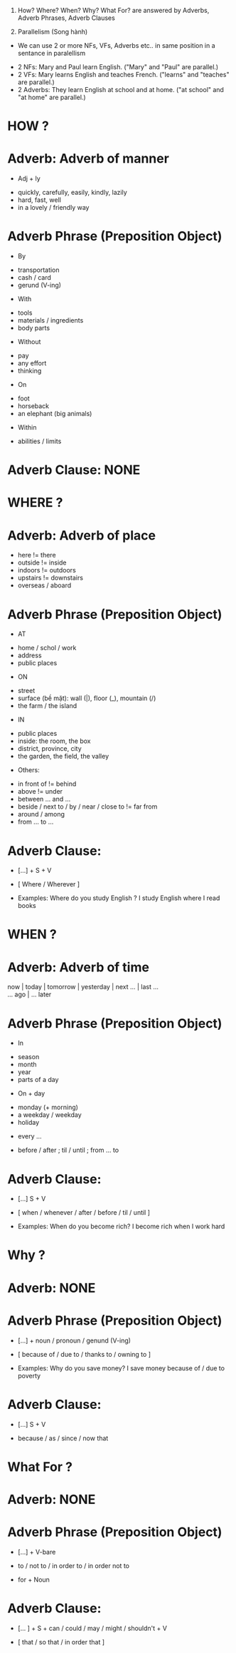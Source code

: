 1. How? Where? When? Why? What For? are answered by Adverbs, Adverb Phrases, Adverb Clauses

2. Parallelism (Song hành)
- We can use 2 or more NFs, VFs, Adverbs etc.. in same position in a sentance in paralellism

+ 2 NFs: Mary and Paul learn English. ("Mary" and "Paul" are parallel.)
+ 2 VFs: Mary learns English and teaches French. ("learns" and "teaches" are parallel.)
+ 2 Adverbs: They learn English at school and at home. ("at school" and "at home" are parallel.)


# HOW ?
# Adverb: Adverb of manner
* Adj + ly
+ quickly, carefully, easily, kindly, lazily
+ hard, fast, well
+ in a lovely / friendly way

# Adverb Phrase (Preposition Object)
* By
+ transportation 
+ cash / card
+ gerund (V-ing)

* With 
+ tools
+ materials / ingredients
+ body parts

* Without 
+ pay
+ any effort
+ thinking

* On 
+ foot
+ horseback
+ an elephant (big animals)

* Within
+ abilities / limits

# Adverb Clause: NONE

# WHERE ?
# Adverb: Adverb of place
+ here != there
+ outside != inside
+ indoors != outdoors
+ upstairs != downstairs
+ overseas / aboard

# Adverb Phrase (Preposition Object)
* AT
+ home / schol / work
+ address
+ public places

* ON
+ street
+ surface (bề mặt): wall (|), floor (_), mountain (/) 
+ the farm / the island

* IN
+ public places
+ inside: the room, the box
+ district, province, city
+ the garden, the field, the valley

* Others: 
+ in front of != behind
+ above != under
+ between ... and ...
+ beside / next to / by / near / close to != far from
+ around / among
+ from ... to ...

# Adverb Clause:
* [...] +  S + V
+ [ Where / Wherever ]

- Examples: 
Where do you study English ?
I study English where I read books

# WHEN ?
# Adverb: Adverb of time
now  | today  | tomorrow  | yesterday  | next ...  | last ...  
... ago  | ... later

# Adverb Phrase (Preposition Object)
* In
+ season
+ month
+ year
+ parts of a day

* On + day
+ monday (+ morning)
+ a weekday / weekday
+ holiday

* every ...

* before / after ; til / until ; from ... to

# Adverb Clause:
* [...] S + V
+ [ when / whenever / after / before / til / until ]

- Examples: 
When do you become rich? 
I become rich when I work hard

# Why ?
# Adverb: NONE
# Adverb Phrase (Preposition Object)
* [...] + noun / pronoun / genund (V-ing)
+ [ because of / due to / thanks to / owning to ]

- Examples: 
Why do you save money? 
I save money because of / due to poverty

# Adverb Clause:
* [...] S + V
+ because / as / since / now that

# What For ?
# Adverb: NONE
# Adverb Phrase (Preposition Object)
* [...] + V-bare
+ to / not to / in order to / in order not to

* for + Noun

# Adverb Clause:
* [... ] + S + can / could / may / might / shouldn't + V
+ [ that / so that / in order that ]





